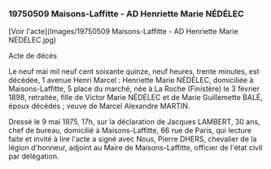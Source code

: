 ### 19750509 Maisons-Laffitte - AD Henriette Marie NÉDÉLEC

[Voir l'acte](Images/19750509 Maisons-Laffitte - AD Henriette Marie NÉDÉLEC.jpg)

Acte de décès

Le neuf mai mil neuf cent soixante quinze, neuf heures, trente minutes, est décédée, 1 avenue Henri Marcel : Henriette Marie NÉDÉLEC, domiciliée à Maisons-Laffitte, 5 place du marché, née à La Roche (Finistère) le 3 février 1898, retraitée, fille de Victor Marie NÉDÉLEC et de Marie Guillemette BALÉ, époux décédés ; veuve de Marcel Alexandre MARTIN.

Dressé le 9 mai 1975, 17h, sur la déclaration de Jacques LAMBERT, 30 ans, chef de bureau, domicilié à Maisons-Laffitte, 66 rue de Paris, qui lecture faite et invité à lire l'acte a signé avec Nous, Pierre DHERS, chevalier de la légion d'honneur, adjoint au Maire de Maisons-Laffitte, officier de l'état civil par délégation.